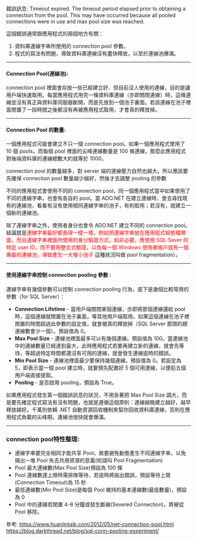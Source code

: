 錯誤訊息:
Timeout expired. The timeout period elapsed prior to obtaining a connection from the pool. This may have occurred because all pooled connections were in use and max pool size was reached.

這個錯誤通常跟應用程式的兩個地方有關：  
1. 資料庫連線字串所使用的 connection pool 參數。
2. 程式的寫法有問題，導致資料庫連線沒有盡快釋放，以至於連線池爆滿。

---
#### Connection Pool(連線池):
connection pool 裡面會存放一些已經建立好、但目前沒人使用的連線，目的是讓用戶端快速取用。每當應用程式用完一條資料庫連線（亦即關閉連線）時，這條連線並沒有真正與資料庫伺服器斷開，而是先放到一個池子裏面。若該連線在池子裡面閒置了一段時間之後都沒有再被應用程式取用，才會真的釋放掉。

---
#### Connection Pool 的數量:
一個應用程式可能會建立不只一個 connection pool。如果一個應用程式使用了 10 個 pools，而每個 pool 裡面的尖峰連線數量是 100 條連線，那麼此應用程式對後端資料庫的連線總數大約就等於 1000。

connection pool 的數量越多，對 server 端的連線壓力自然也越大。所以應該要先確保 connection pool 數量越少越好，然後才去調整 pooling 的參數

不同的應用程式會使用不同的 connection pool，同一個應用程式當中如果使用了不同的連線字串，也會有各自的 pool。當 ADO.NET 在建立連線時，會去尋找現有的連線池，看看有沒有使用相同連線字串的池子，有則取用；若沒有，就建立一個新的連線池。  
  
除了連線字串之外，使用者身分也會令 ADO.NET 建立不同的 connection pool。結論就是<font style="color:red">連線字串最好都長得一模一樣，例如把連線字串放在應用程式組態檔裡面，而且連線字串裡面所使用的身分驗證方式，如非必要，應使用 SQL Sever 的特定 user ID，而不要用整合式驗證，以免每一個 Windows 使用者帳戶就有一個專屬的連線池，導致產生一大堆小池子</font>
這種狀況叫做 pool fragmentation）。

---
#### 使用連線字串控制 connection pooling 參數 :
連線字串有幾個參數可以控制 connection pooling 行為，底下是幾個比較常用的參數（for SQL Server）：  
- **Connection Lifetime** - 當用戶端關閉某個連線，亦即將那個連線還給 pool 時，這個連線就閒置在池子裏面，等其他用戶端取用。如果這個連線在池子裡閒置的時間超過此參數的設定值，就會被真的釋放掉（SQL Server 那頭的總連線數會少一個）。預設值為 0。
- **Max Pool Size** - 連線池裡面最多可以有幾個連線。預設值為 100。當連線池中的連線數量已經達到最大，此時應用程式若要再建立新的連線，就會先等待，等超過特定時間都還沒有可用的連線，就會發生連線逾時的錯誤。
- **Min Pool Size** - 連線池裡面最少要保持幾個連線。預設值為 0。若設定為 5，即表示當一個 pool 建立時，就要預先配置好 5 個可用連線，以便前五個用戶端直接提取。
- **Pooling** - 是否啟用 pooling，預設為 True。

如果應用程式發生第一個錯誤訊息的狀況，不用急著把 Max Pool Size 調大，而是要先確定程式寫法有沒有問題，也就是遵循這個原則：連線越晚建立越好，越早釋放越好。千萬別依賴 .NET 自動資源回收機制來幫你回收資料庫連線，否則在應用程式負載的尖峰期，連線池很快就會爆滿。

---
### connection pool特性整理:
- 連線字串要完全相同才能共享 Pool，故要避免動態產生不同連線字串，以免搞出一堆 Pool 失去共用資源的意義(術語叫 Pool Fragmentation)
- Pool 最大連線數(Max Pool Size)預設為 100 條
- Pool 連線數達上限時需排隊等待，若逾時將拋出錯誤，預設等待上限(Connection Timeout)為 15 秒
- 最低連線數(Min Pool Size)是每個 Pool 維持的基本連線數(最低數量)，預設為 0
- Pool 中的連線若閒置 4-8 分鐘或發生斷線(Severed Connection)，將被從 Pool 移除。

參考:
https://www.huanlintalk.com/2012/05/net-connection-pool.html
https://blog.darkthread.net/blog/sql-conn-pooling-experiment/
